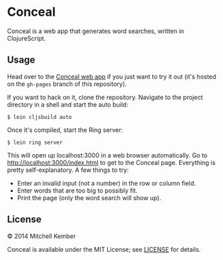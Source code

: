 # Conceal

Conceal is a web app that generates word searches, written in ClojureScript.

## Usage

Head over to the [Conceal web app][1] if you just want to try it out (it's hosted on the `gh-pages` branch of this repository).

If you want to hack on it, clone the repository. Navigate to the project directory in a shell and start the auto build:

	$ lein cljsbuild auto

Once it's compiled, start the Ring server:

	$ lein ring server

This will open up localhost:3000 in a web browser automatically. Go to <http://localhost:3000/index.html> to get to the Conceal page. Everything is pretty self-explanatory. A few things to try:

- Enter an invalid input (not a number) in the row or column field.
- Enter words that are too big to possibly fit.
- Print the page (only the word search will show up).

[1]: http://mk12.github.io/conceal/

## License

© 2014 Mitchell Kember

Conceal is available under the MIT License; see [LICENSE](LICENSE.md) for details.
